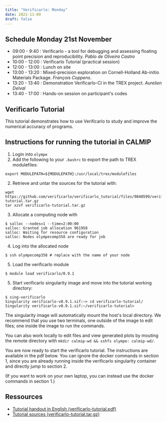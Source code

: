 ```yaml
---
title: "Verificarlo: Monday"
date: 2022-11-09
draft: false
---
```



## Schedule Monday 21st November

* 09:00 - 9:40 : Verificarlo - a tool for debugging and assessing floating point precision and reproducibility. _Pablo de Oliveira Castro_
* 10:00 - 12:00 : Verificarlo Tutorial (practical session)
* 12:00 - 13:00 : Lunch on site
* 13:00 - 13:20 : Mixed-precision exploration on Cornell-Holland Ab-initio Materials Package. _François Coppens_.
* 13:20 - 13:40 : Demonstration Verificarlo-CI in the TREX project. _Aurelien Delval_
* 13:40 - 17:00 : Hands-on session on participant's codes

## Verificarlo Tutorial

This tutorial demonstrates how to use Verificarlo to study and improve the numerical accuracy of programs.

## Instructions for running the tutorial in CALMIP

1. Login into `olympe`
2. Add the following to your `.bashrc` to export the path to TREX modulefiles:
```
export MODULEPATH=${MODULEPATH}:/usr/local/trex/modulefiles
```

2. Retrieve and untar the sources for the tutorial with:
```
wget https://github.com/verificarlo/verificarlo_tutorial/files/9840599/verificarlo-tutorial.tar.gz
tar xzvf verificarlo-tutorial.tar.gz
```

3. Allocate a computing node with
```
$ salloc --nodes=1 --time=2:00:00
salloc: Granted job allocation 961958
salloc: Waiting for resource configuration
salloc: Nodes olympecomp358 are ready for job
```
4. Log into the allocated node
```
$ ssh olympecomp358 # replace with the name of your node
```

5. Load the verificarlo module
```
$ module load verificarlo/0.9.1
```
5. Start verificarlo singularity image and move into the tutorial working directory:
```
$ sing-verificarlo
Singularity verificarlo-v0.9.1.sif:~> cd verificarlo-tutorial/
Singularity verificarlo-v0.9.1.sif:~/verificarlo-tutorial> 
```

The singularity image will automatically mount the host's local directory. We
recommend that you use two terminals, one outside of the image to edit files;
one inside the image to run the commands.

You can also work locally to edit files and view generated plots by mouting the remote directory with `mkdir calmip-wd && sshfs olympe: calmip-wd/`.

You are now ready to start the verificarlo tutorial. The instructions are
available in the pdf below. You can ignore the docker commands in section 1, since you are
already running inside the verificarlo singularity container and directly jump to section 2.

(If you want to work on your own laptop, you can instead use the docker commands in section 1.)

## Ressources

* [Tutorial handout in English (verificarlo-tutorial.pdf)](https://github.com/verificarlo/verificarlo_tutorial/files/9840629/verificarlo-tutorial.pdf)
* [Tutorial sources (verificarlo-tutorial.tar.gz)](https://github.com/verificarlo/verificarlo_tutorial/files/9840599/verificarlo-tutorial.tar.gz)
